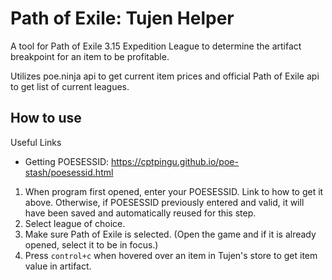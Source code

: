 # Path of Exile: Tujen Helper
A tool for Path of Exile 3.15 Expedition League to determine the artifact breakpoint for an item to be profitable.

Utilizes poe.ninja api to get current item prices and official Path of Exile api to get list of current leagues.

## How to use
Useful Links
- Getting POESESSID: https://cptpingu.github.io/poe-stash/poesessid.html
1) When program first opened, enter your POESESSID. Link to how to get it above. Otherwise, if POESESSID previously 
entered and valid, it will have been saved and automatically reused for this step. 
2) Select league of choice.
3) Make sure Path of Exile is selected. (Open the game and if it is already opened, select it to be in focus.)
4) Press ```control+c``` when hovered over an item in Tujen's store to get item value in artifact.